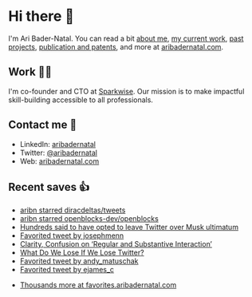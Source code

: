 # Hi there  👋

I'm Ari Bader-Natal. You can read a bit [about me](https://aribadernatal.com), [my current work](https://aribadernatal.com/projects/Sparkwise/), [past projects](https://aribadernatal.com/projects/), [publication and patents](https://aribadernatal.com/publications), and more at [aribadernatal.com](https://aribadernatal.com).

## Work  👨‍💻

I'm co-founder and CTO at [Sparkwise](https://sparkwise.co). Our mission is to make impactful skill-building accessible to all professionals.

## Contact me  💬 

- LinkedIn: [aribadernatal](https://linkedin.com/in/aribadernatal)
- Twitter: [@aribadernatal](https://twitter.com/aribadernatal)
- Web: [aribadernatal.com](https://aribadernatal.com)

## Recent saves  👍

<!--START_SECTION:feed-->
* [aribn starred diracdeltas&#x2F;tweets](https:&#x2F;&#x2F;favorites.aribadernatal.com&#x2F;github-favorites&#x2F;2022&#x2F;11&#x2F;aribn-starred-diracdeltas-tweets&#x2F;)
* [aribn starred openblocks-dev&#x2F;openblocks](https:&#x2F;&#x2F;favorites.aribadernatal.com&#x2F;github-favorites&#x2F;2022&#x2F;11&#x2F;aribn-starred-openblocks-dev-openblocks&#x2F;)
* [Hundreds said to have opted to leave Twitter over Musk ultimatum](https:&#x2F;&#x2F;favorites.aribadernatal.com&#x2F;pocket-favorites&#x2F;2022&#x2F;11&#x2F;hundreds-said-to-have-opted-to-leave-twitter-over-musk-ultimatum&#x2F;)
* [Favorited tweet by josephmenn](https:&#x2F;&#x2F;favorites.aribadernatal.com&#x2F;twitter-favorites&#x2F;2022&#x2F;11&#x2F;favorited-tweet-by-josephmenn&#x2F;)
* [Clarity, Confusion on ‘Regular and Substantive Interaction’](https:&#x2F;&#x2F;favorites.aribadernatal.com&#x2F;pocket-favorites&#x2F;2022&#x2F;11&#x2F;clarity-confusion-on-regular-and-substantive-interaction&#x2F;)
* [What Do We Lose If We Lose Twitter?](https:&#x2F;&#x2F;favorites.aribadernatal.com&#x2F;pocket-favorites&#x2F;2022&#x2F;11&#x2F;what-do-we-lose-if-we-lose-twitter&#x2F;)
* [Favorited tweet by andy_matuschak](https:&#x2F;&#x2F;favorites.aribadernatal.com&#x2F;twitter-favorites&#x2F;2022&#x2F;11&#x2F;favorited-tweet-by-andy_matuschak-15&#x2F;)
* [Favorited tweet by ejames_c](https:&#x2F;&#x2F;favorites.aribadernatal.com&#x2F;twitter-favorites&#x2F;2022&#x2F;11&#x2F;favorited-tweet-by-ejames_c&#x2F;)
<!--END_SECTION:feed-->
* [Thousands more at favorites.aribadernatal.com](https://favorites.aribadernatal.com)
